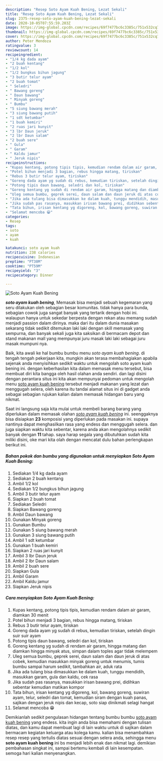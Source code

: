 ```yaml
---
description: "Resep Soto Ayam Kuah Bening, Lezat Sekali"
title: "Resep Soto Ayam Kuah Bening, Lezat Sekali"
slug: 2375-resep-soto-ayam-kuah-bening-lezat-sekali
date: 2020-10-05T07:55:59.203Z
image: https://img-global.cpcdn.com/recipes/69f7477bc6c3385c/751x532cq70/soto-ayam-kuah-bening-foto-resep-utama.jpg
thumbnail: https://img-global.cpcdn.com/recipes/69f7477bc6c3385c/751x532cq70/soto-ayam-kuah-bening-foto-resep-utama.jpg
cover: https://img-global.cpcdn.com/recipes/69f7477bc6c3385c/751x532cq70/soto-ayam-kuah-bening-foto-resep-utama.jpg
author: Peter Mendoza
ratingvalue: 3
reviewcount: 14
recipeingredient:
- "1/4 kg dada ayam"
- "2 buah kentang"
- "1/2 kol"
- "1/2 bungkus bihun jagung"
- "3 butir telur ayam"
- "2 buah tomat"
- " Seledri"
- " Bawang goreng"
- " Daun bawang"
- " Minyak goreng"
- " Bumbu"
- "5 siung bawang merah"
- "3 siung bawang putih"
- "1 sdt ketumbar"
- "1 buah kemiri"
- "2 ruas jari kunyit"
- "3 lbr Daun jeruk"
- "2 lbr Daun salam"
- "2 buah sere"
- " Gula"
- " Garam"
- " Kaldu jamur"
- " Jeruk nipis"
recipeinstructions:
- "Kupas kentang, potong tipis tipis, kemudian rendam dalam air garam, diamkan 30 menit"
- "Potel bihun menjadi 3 bagian, rebus hingga matang, tiriskan"
- "Rebus 3 butir telur ayam, tiriskan"
- "Goreng dada ayam yg sudah di rebus, kemudian tiriskan, setelah dingin suir suir ayam"
- "Potong tipis daun bawang, seledri dan kol, tiriskan"
- "Goreng kentang yg sudah di rendam air garam, hingga matang dan diamkan hingga minyak atus, simpan dalam toples agar tidak melempem"
- "Uleg semua bumbu, geprek serei, daun salam dan daun jeruk di atas cobek, kemudian masukkan minyak goreng untuk menumis, tumis bumbu sampai harum sedikit, tambahkan air, aduk rata"
- "Jika ada tulang bisa dimasukkan ke dalam kuah, tunggu mendidih, masukkan garam, gula dan kaldu, cek rasa"
- "Jika sudah pas rasanya, masukkan irisan bawang prei, didihkan sebentar kemudian matikan kompor"
- "Tata bihun, irisan kentang yg digoreng, kol, bawang goreng, suwiran ayam, telur, seledri dan tomat, kemudian siram dengan kuah panas, sajikan dengan jeruk nipis dan kecap, soto siap dinikmati selagi hangat"
- "Selamat mencoba 😁"
categories:
- Resep
tags:
- soto
- ayam
- kuah

katakunci: soto ayam kuah 
nutrition: 238 calories
recipecuisine: Indonesian
preptime: "PT30M"
cooktime: "PT59M"
recipeyield: "3"
recipecategory: Dinner

---
```



![Soto Ayam Kuah Bening](https://img-global.cpcdn.com/recipes/69f7477bc6c3385c/751x532cq70/soto-ayam-kuah-bening-foto-resep-utama.jpg)

<b><i>soto ayam kuah bening</i></b>, Memasak bisa menjadi sebuah kegemaran yang seru dilakukan oleh sebagian besar komunitas. tidak hanya para bunda, sebagian cowok juga sangat banyak yang tertarik dengan hobi ini. walaupun hanya untuk sekedar berpesta dengan rekan atau memang sudah menjadi passion dalam dirinya. maka dari itu dalam dunia masakan sekarang tidak sedikit ditemukan laki laki dengan skill memasak yang sempurna, dan banyak sekali juga kita saksikan di bermacam depot dan stand makanan mall yang mempunyai juru masak laki laki sebagai juru masak mumpuni nya.

Baik, kita awali ke hal bumbu bumbu menu <i>soto ayam kuah bening</i>. di tengah tengah pekerjaan kita, mungkin akan terasa membahagiakan apabila sejenak anda menyisihkan sedikit waktu untuk mengolah soto ayam kuah bening ini. dengan keberhasilan kita dalam memasak menu tersebut, bisa membuat diri kita bangga oleh hasil olahan anda sendiri. dan lagi disini dengan perantara situs ini kita akan mempunyai pedoman untuk mengolah menu <u>soto ayam kuah bening</u> tersebut menjadi makanan yang lezat dan menggugah selera, oleh karena itu tandai alamat situs ini di gadget anda sebagai sebagian rujukan kalian dalam memasak hidangan baru yang nikmat.




Saat ini langsung saja kita mulai untuk membeli barang barang yang diperlukan dalam memasak olahan <u><i>soto ayam kuah bening</i></u> ini. seenggaknya bisa disiapkan <b>23</b> komposisi yang diperlukan pada masakan ini. supaya nantinya dapat menghasilkan rasa yang endess dan menggugah selera. dan juga siapkan waktu kita sebentar, karena anda akan mengolahnya sedikit banyak dengan <b>11</b> tahap. saya harap segala yang dibutuhkan sudah kita miliki disini, oke mari kita olah dengan mencatat dulu bahan perlengkapan berikut ini.

<!--inarticleads1-->

##### Bahan pokok dan bumbu yang digunakan untuk menyiapkan Soto Ayam Kuah Bening:

1. Sediakan 1/4 kg dada ayam
1. Sediakan 2 buah kentang
1. Ambil 1/2 kol
1. Sediakan 1/2 bungkus bihun jagung
1. Ambil 3 butir telur ayam
1. Siapkan 2 buah tomat
1. Sediakan  Seledri
1. Siapkan  Bawang goreng
1. Ambil  Daun bawang
1. Gunakan  Minyak goreng
1. Gunakan  Bumbu
1. Gunakan 5 siung bawang merah
1. Gunakan 3 siung bawang putih
1. Ambil 1 sdt ketumbar
1. Gunakan 1 buah kemiri
1. Siapkan 2 ruas jari kunyit
1. Ambil 3 lbr Daun jeruk
1. Ambil 2 lbr Daun salam
1. Ambil 2 buah sere
1. Siapkan  Gula
1. Ambil  Garam
1. Ambil  Kaldu jamur
1. Siapkan  Jeruk nipis




<!--inarticleads2-->

##### Cara menyiapkan Soto Ayam Kuah Bening:

1. Kupas kentang, potong tipis tipis, kemudian rendam dalam air garam, diamkan 30 menit
1. Potel bihun menjadi 3 bagian, rebus hingga matang, tiriskan
1. Rebus 3 butir telur ayam, tiriskan
1. Goreng dada ayam yg sudah di rebus, kemudian tiriskan, setelah dingin suir suir ayam
1. Potong tipis daun bawang, seledri dan kol, tiriskan
1. Goreng kentang yg sudah di rendam air garam, hingga matang dan diamkan hingga minyak atus, simpan dalam toples agar tidak melempem
1. Uleg semua bumbu, geprek serei, daun salam dan daun jeruk di atas cobek, kemudian masukkan minyak goreng untuk menumis, tumis bumbu sampai harum sedikit, tambahkan air, aduk rata
1. Jika ada tulang bisa dimasukkan ke dalam kuah, tunggu mendidih, masukkan garam, gula dan kaldu, cek rasa
1. Jika sudah pas rasanya, masukkan irisan bawang prei, didihkan sebentar kemudian matikan kompor
1. Tata bihun, irisan kentang yg digoreng, kol, bawang goreng, suwiran ayam, telur, seledri dan tomat, kemudian siram dengan kuah panas, sajikan dengan jeruk nipis dan kecap, soto siap dinikmati selagi hangat
1. Selamat mencoba 😁




Demikianlah sedikit pengulasan hidangan tentang bumbu bumbu <u>soto ayam kuah bening</u> yang endess. kita ingin anda bisa memahami dengan tulisan diatas, dan kamu dapat membuat lagi di lain waktu untuk di sajikan dalam bermacam kegiatan keluarga atau kolega kamu. kalian bisa menambahkan resep resep yang tertulis diatas sesuai dengan selera anda, sehingga menu <b>soto ayam kuah bening</b> ini bs menjadi lebih enak dan nikmat lagi. demikian pembahasan singkat ini, sampai bertemu kembali di lain kesempatan. semoga hari kalian menyenangkan.
